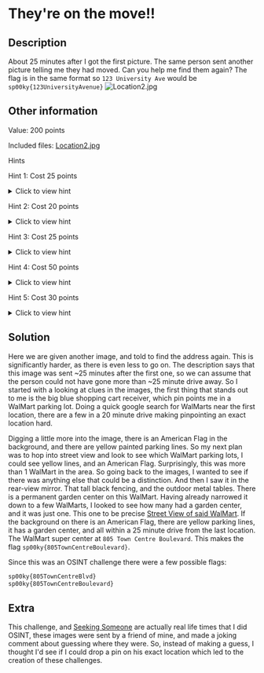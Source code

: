 # They're on the move!!

## Description

About 25 minutes after I got the first picture. The same person sent another picture telling me they had moved. Can you help me find them again? The flag is in the same format so `123 University Ave` would be `sp00ky{123UniversityAvenue}`
![Location2.jpg](Location2.jpg)

## Other information

Value: 200 points

Included files: [Location2.jpg](Location2.jpg)

Hints

Hint 1: Cost 25 points
<details> <summary> Click to view hint </summary> At least we can tell they didn't leave the country in those 25 minutes with the flag in the background </details>

Hint 2: Cost 20 points
<details> <summary> Click to view hint </summary> That's a really pretty color blue on the cart return. I wonder where I have seen that color before. </details>

Hint 3: Cost 25 points
<details> <summary> Click to view hint </summary> Weird, I can see yellow parking lines when I would expect white ones for this parking lot. I wonder if that would be of help? </details>

Hint 4: Cost 50 points
<details> <summary> Click to view hint </summary> They sent the image only 25 minutes after the first, they can't have gotten very far. Maybe a 20 minute drive from the last picture? </details>

Hint 5: Cost 30 points
<details> <summary> Click to view hint </summary> What's that thing in the dead-zone mirror? Big black fences, piles of materials, maybe some plants. Seems rather permanent with its size. </details>

## Solution

Here we are given another image, and told to find the address again. This is significantly harder, as there is even less to go on. The description says that this image was sent ~25 minutes after the first one, so we can assume that the person could not have gone more than ~25 minute drive away. So I started with a looking at clues in the images, the first thing that stands out to me is the big blue shopping cart receiver, which pin points me in a WalMart parking lot. Doing a quick google search for WalMarts near the first location, there are a few in a 20 minute drive making pinpointing an exact location hard.

Digging a little more into the image, there is an American Flag in the background, and there are yellow painted parking lines. So my next plan was to hop into street view and look to see which WalMart parking lots, I could see yellow lines, and an American Flag. Surprisingly, this was more than 1 WalMart in the area. So going back to the images, I wanted to see if there was anything else that could be a distinction. And then I saw it in the rear-view mirror. That tall black fencing, and the outdoor metal tables. There is a permanent garden center on this WalMart. Having already narrowed it down to a few WalMarts, I looked to see how many had a garden center, and it was just one. This one to be precise [Street View of said WalMart](https://www.google.com/maps/@35.6621469,-78.4967309,3a,15y,27.11h,89.94t/data=!3m6!1e1!3m4!1s4J-TyTjd_gpAaa-7_aC3Ow!2e0!7i16384!8i8192). If the background on there is an American Flag, there are yellow parking lines, it has a garden center, and all within a 25 minute drive from the last location. The WalMart super center at `805 Town Centre Boulevard`. This makes the flag `sp00ky{805TownCentreBoulevard}`.

Since this was an OSINT challenge there were a few possible flags:

```txt
sp00ky{805TownCentreBlvd}
sp00ky{805TownCentreBoulevard}
```

## Extra

This challenge, and [Seeking Someone](/competitions/sp00kyCTF2022/OSINT/SeekingSomeone/) are actually real life times that I did OSINT, these images were sent by a friend of mine, and made a joking comment about guessing where they were. So, instead of making a guess, I thought I'd see if I could drop a pin on his exact location which led to the creation of these challenges.
